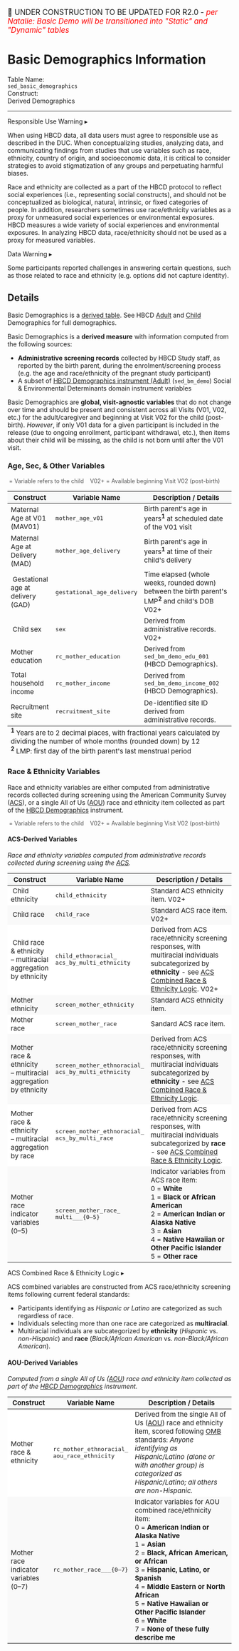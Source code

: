 <p style="font-size: 1.2em;">🚧 UNDER CONSTRUCTION TO BE UPDATED FOR R2.0 - <i style="color: red;">per Natalie: Basic Demo will be transitioned into "Static" and "Dynamic" tables</i></p>

# Basic Demographics Information

<div class="info-block">
  <div class="info-row">
    <div class="info-label"><i class="fa fa-table"></i> Table Name:</div>
    <div class="info-value"><code>sed_basic_demographics</code></div>
  </div>
  <div class="info-row">
    <div class="info-label"><i class="fa-solid fa-tape"></i> Construct:</div>
    <div class="info-value">Derived Demographics</div>
  </div>
</div>

---------------------------------------------

<div id="alert" class="alert-banner" onclick="toggleCollapse(this)">
  <span class="emoji"><i class="fas fa-exclamation-circle"></i></span>
  <span class="text-with-link">
  <span class="text">Responsible Use Warning</span>
  <a class="anchor-link" href="#alert" title="Copy link">
  <i class="fa-solid fa-link"></i>
  </a>
  </span>
  <span class="arrow">▸</span>
</div>
<div class="alert-collapsible-content">
<p>When using HBCD data, all data users must agree to responsible use as described in the DUC. When conceptualizing studies, analyzing data, and communicating findings from studies that use variables such as race, ethnicity, country of origin, and socioeconomic data, it is critical to consider strategies to avoid stigmatization of any groups and perpetuating harmful biases.</p> 
<p>Race and ethnicity are collected as a part of the HBCD protocol to reflect social experiences (i.e., representing social constructs), and should not be conceptualized as biological, natural, intrinsic, or fixed categories of people. In addition, researchers sometimes use race/ethnicity variables as a proxy for unmeasured social experiences or environmental exposures. HBCD measures a wide variety of social experiences and environmental exposures. In analyzing HBCD data, race/ethnicity should not be used as a proxy for measured variables.</p>
</div>

<div id="warning" class="warning-banner" onclick="toggleCollapse(this)">
    <span class="emoji"><i class="fas fa-exclamation-triangle"></i></span>
  <span class="text-with-link">
  <span class="text">Data Warning</i></span>
  <a class="anchor-link" href="#warning" title="Copy link">
  <i class="fa-solid fa-link"></i>
  </a>
  </span>
  <span class="arrow">▸</span>
</div>
<div class="warning-collapsible-content">
<p>Some participants reported challenges in answering certain questions, such as those related to race and ethnicity (e.g. options did not capture identity).</p> 
</div>

## Details

<p>
<div class="table-banner">
  <span class="emoji"><i class="fa-regular fa-lightbulb"></i></span>
  <span class="text">Basic Demographics is a <a href="../../../access/metadata/#exceptions-derived" target="_blank">derived table</a>. See HBCD <a href="../../SED/demo-cg/" target="_blank">Adult</a> and <a href="../../SED/demo-ch/" target="_blank">Child</a> Demographics for full demographics.</span>
</div>
</p>

Basic Demographics is a **derived measure** with information computed from the following sources: 

- **Administrative screening records** collected by HBCD Study staff, as reported by the birth parent, during the enrolment/screening process (e.g. the age and race/ethnicity of the pregnant study participant)
- A subset of <a href="../../SED/demo-cg/" target="_blank">HBCD Demographics instrument (Adult)</a> (`sed_bm_demo`) Social & Environmental Determinants domain instrument variables 

Basic Demographics are **global, visit-agnostic variables** that do not change over time and should be present and consistent across all Visits (V01, V02, etc.) for the adult/caregiver and beginning at Visit V02 for the child (post-birth). *However*, if only V01 data for a given participant is included in the release (due to ongoing enrollment, participant withdrawal, etc.), then items about their child will be missing, as the child is not born until after the V01 visit.

### Age, Sec, & Other Variables

<p style="font-size: 0.9em; color: #555;">
<i class="fa-solid fa-baby"></i>&nbsp;= Variable refers to the child &nbsp;&nbsp;
<span class="pill-badge">V02+</span>&nbsp;= Available beginning Visit V02 (post-birth)
</p>
<table class="compact-table-no-vertical-lines" style="width: 100%; border-collapse: collapse; table-layout: fixed; font-size: 15px;">
<tfoot><tr><td colspan="3" style="word-wrap: break-word; white-space: normal;">
  <sup><b>1</b></sup> Years are to 2 decimal places, with fractional years calculated by dividing the number of whole months (rounded down) by 12<br>
  <sup><b>2</b></sup> LMP: first day of the birth parent's last menstrual period</td></tr></tfoot>
<thead>
  <tr style="background-color: #f8f9f9;">
    <th style="width: 20%;">Construct</th>
    <th style="width: 20%;">Variable Name</th>
    <th style="width: 60%;">Description / Details</th>
  </tr>
</thead>
<tbody>
<tr>
<td>Maternal Age at V01 (MAV01)</td>
<td><code>mother_age_v01</code></td>
<td style="word-wrap: break-word; white-space: normal;">
  Birth parent's age in years<sup><b>1</b></sup> at scheduled date of the V01 visit</td>
</tr>
<tr>
<tr>
<td>Maternal Age at Delivery (MAD)</td>
<td><code>mother_age_delivery</code></td>
<td style="word-wrap: break-word; white-space: normal;">
  Birth parent's age in years<sup><b>1</b></sup> at time of their child's delivery</td>
</tr>
<tr>
  <td><i class="fa-solid fa-baby"></i>&nbsp;Gestational age at delivery (GAD)</td>
  <td><code>gestational_age_delivery</code></td>
  <td style="word-wrap: break-word; white-space: normal;">
    Time elapsed (whole weeks, rounded down) between the birth parent's LMP<sup><b>2</b></sup> and child's DOB <span class="pill-badge">V02+</span></td>
</tr>
<tr>
  <td><i class="fa-solid fa-baby"></i>&nbsp;Child sex</td>
  <td><code>sex</code></td>
  <td>Derived from administrative records. <span class="pill-badge">V02+</span></td>
</tr>
<tr>
  <td>Mother education</td>
  <td><code>rc_mother_education</code></td>
  <td>Derived from <code>sed_bm_demo_edu_001</code> (HBCD Demographics).</td>
</tr>
<tr>
  <td>Total household income</td>
  <td><code>rc_mother_income</code></td>
  <td>Derived from <code>sed_bm_demo_income_002</code> (HBCD Demographics).</td>
</tr>
<tr>
  <td>Recruitment site</td>
  <td><code>recruitment_site</code></td>
  <td>De-identified site ID derived from administrative records.</td>
</tr>
</tbody>
</table>

### Race & Ethnicity Variables

Race and ethnicity variables are either computed from administrative records collected during screening using the American Community Survey ([ACS](https://www.census.gov/programs-surveys/acs.html)), or a single All of Us (<a href="https://support.researchallofus.org/hc/en-us/articles/360039299632-Race-and-ethnicity-generalizations" target="_blank">AOU</a>) race and ethnicity item collected as part of the <a href="../../SED/demo-cg/" target="_blank">HBCD Demographics</a> instrument.

<p style="font-size: 0.9em; color: #555;">
<i class="fa-solid fa-baby"></i>&nbsp;= Variable refers to the child &nbsp;&nbsp;
<span class="pill-badge">V02+</span>&nbsp;= Available beginning Visit V02 (post-birth)
</p>

#### ACS-Derived Variables
*Race and ethnicity variables computed from administrative records collected during screening using the [ACS](https://www.census.gov/programs-surveys/acs.html).*

<table class="compact-table-no-vertical-lines" style="width: 100%; border-collapse: collapse; table-layout: fixed; font-size: 15px;">
<thead>
  <tr style="background-color: #f8f9f9;">
    <th style="width: 20%;">Construct</th>
    <th style="width: 20%;">Variable Name</th>
    <th style="width: 60%;">Description / Details</th>
  </tr>
</thead>
<tbody>
<tr style="background-color: #ffffff;">
  <td><i class="fa-solid fa-baby"></i>&nbsp;Child ethnicity</td>
  <td><code>child_ethnicity</code></td>
  <td>Standard ACS ethnicity item. <span class="pill-badge">V02+</span></td>
</tr>
<tr style="background-color: #f9f9f9;">
  <td><i class="fa-solid fa-baby"></i>&nbsp;Child race</td>
  <td><code>child_race</code></td>
  <td>Standard ACS race item. <span class="pill-badge">V02+</span></td>
</tr>
<tr style="background-color: #ffffff;">
  <td><i class="fa-solid fa-baby"></i>&nbsp;Child race &amp; ethnicity<br>– multiracial aggregation by ethnicity</td>
  <td><code>child_ethnoracial_<br>acs_by_multi_ethnicity</code></td>
  <td style="word-wrap: break-word; white-space: normal;">Derived from ACS race/ethnicity screening responses, with multiracial individuals subcategorized by <b>ethnicity</b> - see <a href="#fedstandards">ACS Combined Race & Ethnicity Logic</a>. <span class="pill-badge">V02+</span></td>
</tr>
<tr style="background-color: #f9f9f9;">
  <td>Mother ethnicity</td>
  <td><code>screen_mother_ethnicity</code></td>
  <td>Standard ACS ethnicity item.</td>
</tr>
<tr style="background-color: #ffffff;">
  <td>Mother race</td>
  <td><code>screen_mother_race</code></td>
  <td>Sandard ACS race item.</td>
</tr>
<tr style="background-color: #f9f9f9;">
  <td>Mother race &amp; ethnicity<br>– multiracial aggregation by ethnicity</td>
  <td><code>screen_mother_ethnoracial_<br>acs_by_multi_ethnicity</code></td>
  <td style="word-wrap: break-word; white-space: normal;">Derived from ACS race/ethnicity screening responses, with multiracial individuals subcategorized by <b>ethnicity</b> - see <a href="#fedstandards">ACS Combined Race & Ethnicity Logic</a>.</td>
</tr>
<tr style="background-color: #ffffff;">
  <td>Mother race &amp; ethnicity<br>– multiracial aggregation by race</td>
  <td><code>screen_mother_ethnoracial_<br>acs_by_multi_race</code></td>
    <td style="word-wrap: break-word; white-space: normal;">Derived from ACS race/ethnicity screening responses, with multiracial individuals subcategorized by <b>race</b> - see <a href="#fedstandards">ACS Combined Race & Ethnicity Logic</a>.</td>
</tr>
<tr style="background-color: #f9f9f9;">
  <td>Mother race indicator<br>variables (0–5)</td>
  <td><code>screen_mother_race_<br>multi___{0–5}</code></td>
  <td>
    Indicator variables from ACS race item:<br>
    0 = <b>White</b><br>
    1 = <b>Black or African American</b><br>
    2 = <b>American Indian or Alaska Native</b><br>
    3 = <b>Asian</b><br>
    4 = <b>Native Hawaiian or Other Pacific Islander</b><br>
    5 = <b>Other race</b>
  </td>
</tr>
</tbody>
</table>

<div id="fedstandards" class="table-banner" onclick="toggleCollapse(this)">
  <span class="emoji"><i style="font-size: 0.9em;" class="fa fa-calculator"></i></span>
  <span class="text-with-link">
  <span class="text">ACS Combined Race & Ethnicity Logic</span>
  <a class="anchor-link" href="#fedstandards" title="Copy link">
  <i class="fa-solid fa-link"></i>
  </a>
  </span>
  <span class="arrow">▸</span>
</div>
<div class="table-collapsible-content">
<p>ACS combined variables are constructed from ACS race/ethnicity screening items following current federal standards:</p>
<ul>
<li>Participants identifying as <em>Hispanic or Latino</em> are categorized as such regardless of race.</li>
<li>Individuals selecting more than one race are categorized as <strong>multiracial</strong>.</li>
<li>Multiracial individuals are subcategorized by <strong>ethnicity</strong> (<em>Hispanic</em> vs. <em>non-Hispanic</em>)
  and <strong>race</strong> (<em>Black/African American</em> vs. <em>non-Black/African American</em>).</li>
</ul>
</div>
<p></p>

#### AOU-Derived Variables
*Computed from a single All of Us (<a href="https://support.researchallofus.org/hc/en-us/articles/360039299632-Race-and-ethnicity-generalizations" target="_blank">AOU</a>) race and ethnicity item collected as part of the <a href="../../SED/demo-cg/" target="_blank">HBCD Demographics</a> instrument.*

<table class="compact-table-no-vertical-lines" style="width: 100%; border-collapse: collapse; table-layout: fixed; font-size: 15px;">
<thead>
  <tr style="background-color: #f8f9f9;">
    <th style="width: 20%;">Construct</th>
    <th style="width: 20%;">Variable Name</th>
    <th style="width: 60%;">Description / Details</th>
  </tr>
</thead>
<tbody>
<tr style="background-color: #ffffff;">
  <td>Mother race &amp; ethnicity</td>
  <td><code>rc_mother_ethnoracial_<br>aou_race_ethnicity</code></td>
  <td style="word-wrap: break-word; white-space: normal;">
    Derived from the single All of Us (<a href="https://support.researchallofus.org/hc/en-us/articles/360039299632-Race-and-ethnicity-generalizations" target="_blank">AOU</a>) 
    race and ethnicity item, scored following 
    <a href="https://www.federalregister.gov/documents/2023/01/27/2023-01635/initial-proposals-for-updating-ombs-race-and-ethnicity-statistical-standards" target="_blank">OMB</a> standards:
    <i>Anyone identifying as Hispanic/Latino (alone or with another group) is categorized as Hispanic/Latino; all others are non-Hispanic.</i>
  </td>
</tr>
<tr style="background-color: #f9f9f9;">
  <td>Mother race indicator<br>variables (0–7)</td>
  <td><code>rc_mother_race___{0–7}</code></td>
  <td>
    Indicator variables for AOU combined race/ethnicity item:<br>
    0 = <b>American Indian or Alaska Native</b><br>
    1 = <b>Asian</b><br>
    2 = <b>Black, African American, or African</b><br>
    3 = <b>Hispanic, Latino, or Spanish</b><br>
    4 = <b>Middle Eastern or North African</b><br>
    5 = <b>Native Hawaiian or Other Pacific Islander</b><br>
    6 = <b>White</b><br>
    7 = <b>None of these fully describe me</b>
  </td>
</tr>
</tbody>
</table>

